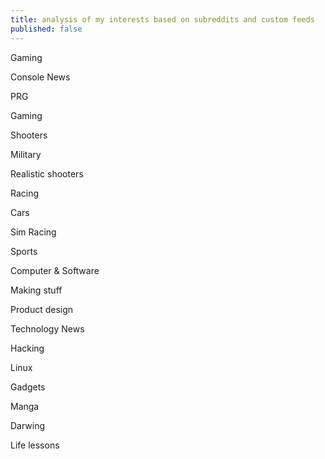 ```yaml
---
title: analysis of my interests based on subreddits and custom feeds
published: false
---
```

Gaming

Console News

PRG

Gaming

Shooters

Military

Realistic shooters

Racing

Cars

Sim Racing

Sports

Computer & Software

Making stuff

Product design

Technology News

Hacking

Linux

Gadgets

Manga

Darwing

Life lessons
